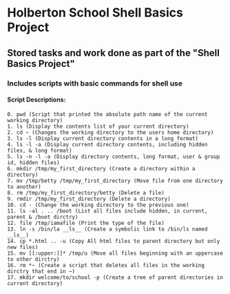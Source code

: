 # Holberton School Shell Basics Project

## Stored tasks and work done as part of the "Shell Basics Project"

### Includes scripts with basic commands for shell use

#### Script Descriptions:
	0. pwd (Script that printed the absolute path name of the current working directory)
	1. ls (Display the contents list of your current directory)
	2. cd ~ (Changes the working directory to the users home directory)
	3. ls -l (Display current directory contents in a long format)
	4. ls -l -a (Display current directory contents, including hidden files, & long format)
	5. ls -n -l -a (Display directory contents, long format, user & group id, hidden files)
	6. mkdir /tmp/my_first_directory (Create a directory within a directory)
	7. mv /tmp/betty /tmp/my_first_directory (Move file from one directory to another)
	8. rm /tmp/my_first_directory/betty (Delete a file)
	9. rmdir /tmp/my_first_directory (Delete a directory)
	10. cd - (Change the working directory to the previous one)
	11. ls -al . .. /boot (List all files include hidden, in current, parent & /boot dirctry)
	12. file /tmp/iamafile (Print the type of the file)
	13. ln -s /bin/la __ls__ (Create a symbolic link to /bin/ls named __ls__)
	14. cp *.html .. -u (Copy All html files to parent directory but only new files)
	15. mv [[:upper:]]* /tmp/u (Move all files beginning with an uppercase to other dirctry)
	16. rm *~ (Create a script that deletes all files in the working dirctry that end in ~)
	17. mkdir welcome/to/school -p (Create a tree of parent directories in current directory)
